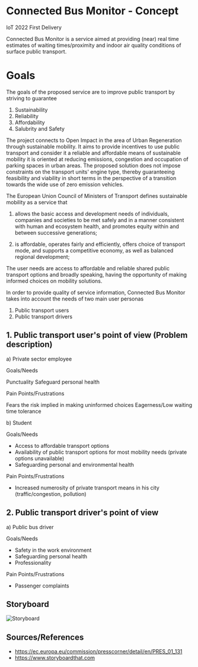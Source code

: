 # Connected Bus Monitor - Concept
IoT 2022 First Delivery

Connected Bus Monitor is a service aimed at providing (near) real time estimates of waiting times/proximity
and indoor air quality conditions of surface public transport.


# Goals

The goals of the proposed service are to improve public transport by striving to guarantee
 
1. Sustainability
2. Reliability
3. Affordability
4. Salubrity and Safety


The project connects to Open Impact in the area of Urban Regeneration through sustainable mobility.
It aims to provide incentives to use public transport and consider it a reliable and affordable means of sustainable mobility
it is oriented at reducing emissions, congestion and occupation of parking spaces in urban areas.
The proposed solution does not impose constraints on the transport units' engine type,
 thereby guaranteeing feasibility and viability in short terms in the perspective of a transition towards
 the wide use of zero emission vehicles. 
 
 The European Union Council of Ministers of Transport defines sustainable mobility as a service that
 
1. allows the basic access and development needs of individuals, companies and societies to be met safely and in a manner consistent
  with human and ecosystem health, and promotes equity within and between successive generations;

1. is affordable, operates fairly and efficiently, offers choice of transport mode, and supports a competitive economy, as well as balanced regional development;
 

 
The user needs are access to affordable and reliable shared public transport options and broadly speaking, having the opportunity of making informed choices on mobility solutions.


In order to provide quality of service information, Connected Bus Monitor takes into account the needs of two main user personas
1. Public  transport users
2. Public transport drivers   

## 1. Public transport user's point of view (Problem description)

a) Private sector employee

Goals/Needs  
       
Punctuality
Safeguard personal health

Pain Points/Frustrations

Fears the risk implied in making uninformed choices
Eagerness/Low waiting time tolerance


b) Student

Goals/Needs

- Access to affordable transport options
- Availability of public transport options for most mobility needs (private options unavailable)
- Safeguarding personal and environmental health

Pain Points/Frustrations

- Increased numerosity of private transport means in his city (traffic/congestion, pollution)


## 2. Public transport driver's point of view
a) Public bus driver

Goals/Needs
- Safety in the work environment
- Safeguarding personal health
- Professionality

Pain Points/Frustrations
- Passenger complaints
 

## Storyboard
![Storyboard](/Picture/Storyboard-Complete.png)


## Sources/References
- https://ec.europa.eu/commission/presscorner/detail/en/PRES_01_131
- https://www.storyboardthat.com